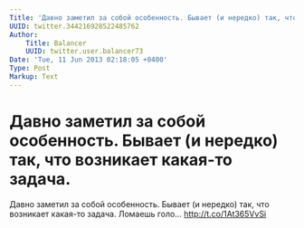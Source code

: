 ```yaml
---
Title: 'Давно заметил за собой особенность. Бывает (и нередко) так, что возникает какая-то задача.'
UUID: twitter.344216928522485762
Author:
    Title: Balancer
    UUID: twitter.user.balancer73
Date: 'Tue, 11 Jun 2013 02:18:05 +0400'
Type: Post
Markup: Text
---
```


# Давно заметил за собой особенность. Бывает (и нередко) так, что возникает какая-то задача.

Давно заметил за собой особенность. Бывает (и нередко) так,
что возникает какая-то задача. Ломаешь голо...
http://t.co/1At365VvSi